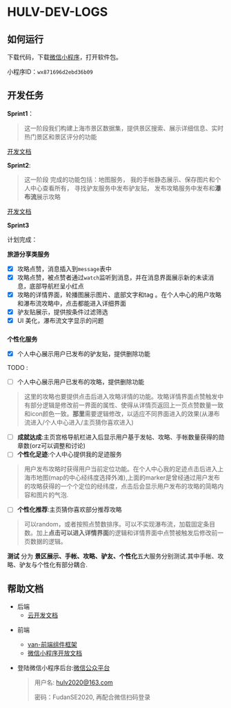 # HULV-DEV-LOGS


## 如何运行

下载代码，下载[微信小程序](https://developers.weixin.qq.com/miniprogram/dev/devtools/download.html)，打开软件包。

小程序ID：`wx871696d2ebd36b09`





## 开发任务

**Sprint1**：
> 这一阶段我们构建上海市景区数据集，提供景区搜索、展示详细信息、实时热门景区和景区评分的功能

[开发文档](https://github.com/WxxShirley/SE-Travel/blob/master/docs/Sprint1%E5%BC%80%E5%8F%91%E6%96%87%E6%A1%A3.md)

**Sprint2**:
> 这一阶段 完成的功能包括：地图服务， 我的手帐静态展示、保存图片和个人中心查看所有， 寻找驴友服务中发布驴友贴， 发布攻略服务中发布和**瀑布流**展示攻略

[开发文档](https://github.com/WxxShirley/SE-Travel/blob/master/docs/Sprint2%E5%BC%80%E5%8F%91.md)


**Sprint3**

计划完成：



**旅游分享类服务**
- [x] 攻略点赞，消息插入到`message`表中
- [x] 攻略点赞，被点赞者通过`watch`监听到消息，并在消息界面展示新的未读消息，底部导航栏呈小红点
- [x] 攻略的详情界面，轮播图展示图片、底部文字和tag 。在个人中心的用户攻略和瀑布流攻略中，点击都能进入详细界面
- [x] 驴友贴展示，提供按条件过滤筛选
- [x] UI 美化，瀑布流文字显示的问题

###
**个性化服务**
- [x] 个人中心展示用户已发布的驴友贴，提供删除功能

TODO :

- [ ] 个人中心展示用户已发布的攻略，提供删除功能
> 这里的攻略也要提供点击后进入攻略详情的功能。攻略详情界面点赞触发中有部分逻辑是修改前一界面的属性、使得从详情页返回上一页点赞数量一致和icon颜色一致。**那里**需要逻辑修改，以适应不同界面进入的效果(从瀑布流进入/个人中心进入/主页猜你喜欢进入)
- [ ] **成就达成**:主页宫格导航栏进入后显示用户基于发帖、攻略、手帐数量获得的勋章数(orz可以调整和讨论)
- [ ] **个性化足迹**:个人中心提供我的足迹服务
> 用户发布攻略时获得用户当前定位功能。在个人中心我的足迹点击后进入上海市地图(map的中心经纬度选择外滩),上面的marker是曾经通过用户发布的攻略获得的一个个定位的经纬度，点击后会显示用户发布的攻略的简略内容和图片的气泡.
- [ ] **个性化推荐**:主页猜你喜欢部分推荐攻略
> 可以random，或者按照点赞数排序。可以不实现瀑布流，加载固定条目数。加上**点击可以进入详情界面**的逻辑和详情界面中点赞被触发后修改前一页数据的逻辑。


**测试**
分为 **景区展示、手帐、攻略、驴友、个性化**五大服务分别测试.其中手帐、攻略、驴友与个性化有部分耦合.

## 帮助文档

- 后端
  * [云开发文档](https://developers.weixin.qq.com/miniprogram/dev/wxcloud/basis/getting-started.html)

* 前端
  * [van-前端组件框架](https://vant-contrib.gitee.io/vant-weapp/#/intro)
  * [微信小程序开放文档](https://developers.weixin.qq.com/miniprogram/dev/framework/)

* 登陆微信小程序后台:[微信公众平台](https://mp.weixin.qq.com/)

  > 用户名: hulv2020@163.com
  >
  > 密码：FudanSE2020, 再配合微信扫码登录





